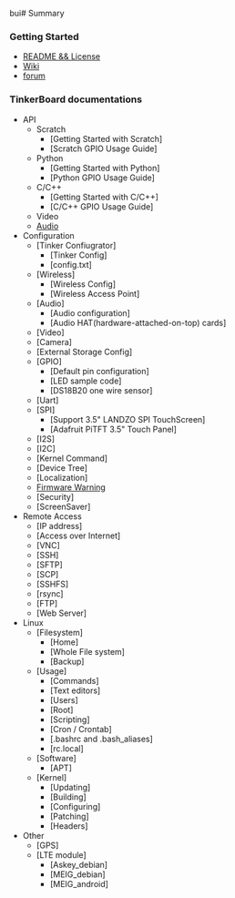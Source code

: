 bui# Summary

### Getting Started

* [README && License](README.md)
* [Wiki](https://tinkerboarding.co.uk/wiki/index.php?title=Main_Page)
* [forum](https://tinkerboarding.co.uk/forum/index.php)

### TinkerBoard documentations

* API
    * Scratch
        * [Getting Started with Scratch]
        * [Scratch GPIO Usage Guide]
    * Python
        * [Getting Started with Python]
        * [Python GPIO Usage Guide]
    * C/C++
        * [Getting Started with C/C++]
        * [C/C++ GPIO Usage Guide]
    * Video
    * [Audio](usage/audio/README.md)
* Configuration
    * [Tinker Confiugrator]
        * [Tinker Config]
        * [config.txt]
    * [Wireless]
        * [Wireless Config]
        * [Wireless Access Point]
    * [Audio]
        * [Audio configuration]
        * [Audio HAT(hardware-attached-on-top) cards]
    * [Video]
    * [Camera]
    * [External Storage Config]
    * [GPIO]
        * [Default pin configuration]
        * [LED sample code]
        * [DS18B20 one wire sensor]
    * [Uart]
    * [SPI]
        * [Support 3.5" LANDZO SPI TouchScreen]
        * [Adafruit PiTFT 3.5" Touch Panel]
    * [I2S]
    * [I2C]
    * [Kernel Command]
    * [Device Tree]
    * [Localization]
    * [Firmware Warning](Configuration/warning-icons.md)
    * [Security]
    * [ScreenSaver]
* Remote Access
    * [IP address]
    * [Access over Internet]
    * [VNC]
    * [SSH]
    * [SFTP]
    * [SCP]
    * [SSHFS]
    * [rsync]
    * [FTP]
    * [Web Server]
* Linux
    * [Filesystem]
        * [Home]
        * [Whole File system]
        * [Backup]
    * [Usage]
        * [Commands]
        * [Text editors]
        * [Users]
        * [Root]
        * [Scripting]
        * [Cron / Crontab]
        * [.bashrc and .bash_aliases]
        * [rc.local]
    * [Software]
        * [APT]
    * [Kernel]
        * [Updating]
        * [Building]
        * [Configuring]
        * [Patching]
        * [Headers]
* Other
    * [GPS]
    * [LTE module]
        * [Askey_debian]
        * [MEIG_debian]
        * [MEIG_android]

